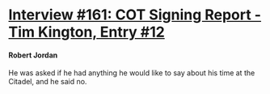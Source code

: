# [Interview #161: COT Signing Report - Tim Kington, Entry #12](https://www.theoryland.com/intvmain.php?i=161#12)

#### Robert Jordan

He was asked if he had anything he would like to say about his time at the Citadel, and he said no.

